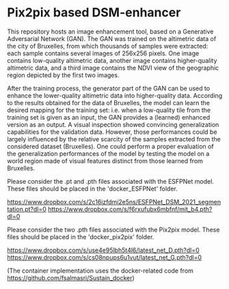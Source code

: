 # Pix2pix based DSM-enhancer

This repository hosts an image enhancement tool, based on a Generative Adversarial Network (GAN). The GAN was trained on the altimetric data of the city of Bruxelles, from which thousands of samples were extracted: each sample contains several images of 256x256 pixels. One image contains low-quality altimetric data, another image contains higher-quality altimetric data, and a third image contains the NDVI view of the geographic region depicted by the first two images. 

After the training process, the generator part of the GAN can be used to enhance the lower-quality altimetric data into higher-quality data. According to the results obtained for the data of Bruxelles, the model can learn the desired mapping for the training set: i.e. when a low-quality tile from the training set is given as an input, the GAN provides a (learned) enhanced version as an output. A visual inspection showed convincing generalization capabilities for the validation data. However, those performances could be largely influenced by the relative scarcity of the samples extracted from the considered dataset (Bruxelles). One could perform a proper evaluation of the generalization performances of the model by testing the model on a world region made of visual features distinct from those learned from Bruxelles. 

Please consider the .pt and .pth files associated with the ESFPNet model. These files should be placed in the 'docker_ESFPNet' folder.

https://www.dropbox.com/s/2c16izfdmi2e5ns/ESFPNet_DSM_2021_segmentation.pt?dl=0
https://www.dropbox.com/s/f6rxufubx6mbfnf/mit_b4.pth?dl=0




Please consider the two .pth files associated with the Pix2pix model. These files should be placed in the 'docker_pix2pix' folder.

https://www.dropbox.com/s/use4e95lbh5t4l6/latest_net_D.pth?dl=0
https://www.dropbox.com/s/cs08npups6u1vut/latest_net_G.pth?dl=0


(The container implementation uses the docker-related code from https://github.com/fsalmasri/Sustain_docker) 

